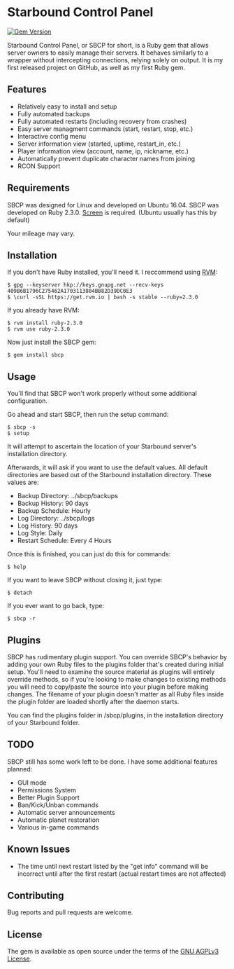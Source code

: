 # Starbound Control Panel
[![Gem Version](https://badge.fury.io/rb/sbcp.svg)](https://badge.fury.io/rb/sbcp)

Starbound Control Panel, or SBCP for short, is a Ruby gem that allows server owners to easily manage their servers. It behaves similarly to a wrapper without intercepting connections, relying solely on output. It is my first released project on GitHub, as well as my first Ruby gem.

## Features

* Relatively easy to install and setup
* Fully automated backups
* Fully automated restarts (including recovery from crashes)
* Easy server managment commands (start, restart, stop, etc.)
* Interactive config menu
* Server information view (started, uptime, restart_in, etc.)
* Player information view (account, name, ip, nickname, etc.)
* Automatically prevent duplicate character names from joining
* RCON Support

## Requirements

SBCP was designed for Linux and developed on Ubuntu 16.04.
SBCP was developed on Ruby 2.3.0.
[Screen](https://help.ubuntu.com/community/Screen) is required. (Ubuntu usually has this by default)

Your mileage may vary.

## Installation

If you don't have Ruby installed, you'll need it.
I reccommend using [RVM](https://rvm.io/rvm/install):

    $ gpg --keyserver hkp://keys.gnupg.net --recv-keys 409B6B1796C275462A1703113804BB82D39DC0E3
    $ \curl -sSL https://get.rvm.io | bash -s stable --ruby=2.3.0

If you already have RVM:

    $ rvm install ruby-2.3.0
    $ rvm use ruby-2.3.0

Now just install the SBCP gem:

    $ gem install sbcp

## Usage

You'll find that SBCP won't work properly without some additional configuration.

Go ahead and start SBCP, then run the setup command:

    $ sbcp -s
    $ setup
    
It will attempt to ascertain the location of your Starbound server's installation directory.

Afterwards, it will ask if you want to use the default values. All default directories are based out of the Starbound installation directory. These values are:
* Backup Directory: ../sbcp/backups
* Backup History: 90 days
* Backup Schedule: Hourly
* Log Directory: ../sbcp/logs
* Log History: 90 days
* Log Style: Daily
* Restart Schedule: Every 4 Hours

Once this is finished, you can just do this for commands:

    $ help
    
If you want to leave SBCP without closing it, just type:

	$ detach

If you ever want to go back, type:

	$ sbcp -r

## Plugins

SBCP has rudimentary plugin support. You can override SBCP's behavior by adding your own Ruby files to the plugins folder that's created during initial setup. You'll need to examine the source material as plugins will entirely override methods, so if you're looking to make changes to existing methods you will need to copy/paste the source into your plugin before making changes. The filename of your plugin doesn't matter as all Ruby files inside the plugin folder are loaded shortly after the daemon starts.

You can find the plugins folder in /sbcp/plugins, in the installation directory of your Starbound folder.

## TODO

SBCP still has some work left to be done. I have some additional features planned:

* GUI mode
* Permissions System
* Better Plugin Support
* Ban/Kick/Unban commands
* Automatic server announcements
* Automatic planet restoration
* Various in-game commands

## Known Issues

* The time until next restart listed by the "get info" command will be incorrect until after the first restart (actual restart times are not affected)

## Contributing

Bug reports and pull requests are welcome.


## License

The gem is available as open source under the terms of the [GNU AGPLv3 License](https://opensource.org/licenses/AGPL-3.0).

